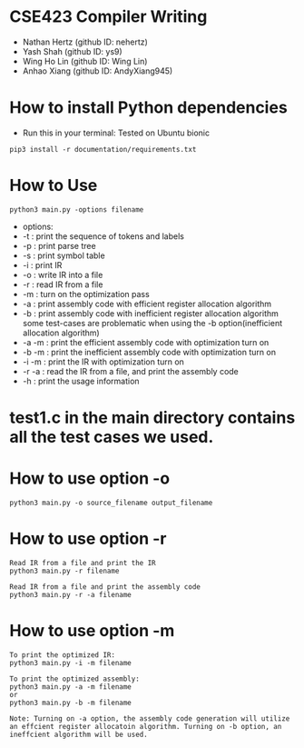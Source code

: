 # CSE423 Compiler Writing 

* Nathan Hertz (github ID: nehertz)
* Yash Shah (github ID: ys9)
* Wing Ho Lin (github ID: Wing Lin)
* Anhao Xiang (github ID: AndyXiang945)

# How to install Python dependencies

* Run this in your terminal: Tested on Ubuntu bionic

```
pip3 install -r documentation/requirements.txt
```

# How to Use
```
python3 main.py -options filename
```
* options: 
* -t : print the sequence of tokens and labels 
* -p : print parse tree 
* -s : print symbol table
* -i : print IR
* -o : write IR into a file
* -r : read IR from a file
* -m : turn on the optimization pass
* -a : print assembly code with efficient register allocation algorithm 
* -b : print assembly code with inefficient register allocation algorithm 
       some test-cases are problematic when using the -b option(inefficient allocation algorithm)
* -a -m : print the efficient assembly code with optimization turn on 
* -b -m : print the inefficient assembly code with optimization turn on 
* -i -m : print the IR with optimization turn on 
* -r -a : read the IR from a file, and print the assembly code
* -h : print the usage information


# test1.c in the main directory contains all the test cases we used. 

# How to use option -o
```
python3 main.py -o source_filename output_filename
```
# How to use option -r
```
Read IR from a file and print the IR
python3 main.py -r filename
```

```
Read IR from a file and print the assembly code
python3 main.py -r -a filename
```
# How to use option -m
```
To print the optimized IR: 
python3 main.py -i -m filename
```

```
To print the optimized assembly: 
python3 main.py -a -m filename
or
python3 main.py -b -m filename

Note: Turning on -a option, the assembly code generation will utilize
an effcient register allocatoin algorithm. Turning on -b option, an ineffcient algorithm will be used.
```



